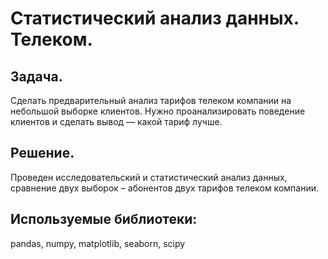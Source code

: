 # Статистический анализ данных. Телеком.

## Задача. 
Сделать предварительный анализ тарифов телеком компании на небольшой выборке клиентов. Нужно проанализировать поведение клиентов и сделать вывод — какой тариф лучше.
## Решение. 
Проведен исследовательский и статистический анализ данных, сравнение двух выборок – абонентов двух тарифов телеком компании.
## Используемые библиотеки:
pandas, numpy, matplotlib, seaborn, scipy
